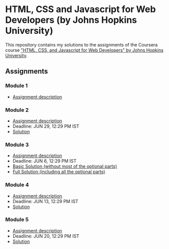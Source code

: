 # HTML, CSS and Javascript for Web Developers (by Johns Hopkins University)

This repository contains my solutions to the assignments of the Coursera course
["HTML, CSS, and Javascript for Web Developers" by Johns Hopkins University](https://www.coursera.org/learn/html-css-javascript-for-web-developers).

## Assignments

### Module 1
* [Assignment description](./Descriptions/assignment1/Assignment-1.md)

### Module 2
* [Assignment description](./Descriptions/assignment2/Assignment-2.md)
* Deadline: JUN 29, 12:29 PM IST
* [Solution](https://shubham-pratap-singh.github.io/HTML-CSS-and-Javascript-for-Web-Developers/mod2_solution/)

### Module 3
* [Assignment description](./Descriptions/assignment3/Assignment-3.md)
* Deadline: JUN 6, 12:29 PM IST
* [Basic Solution (without most of the optional parts)](https://shubham-pratap-singh.github.io/HTML-CSS-and-Javascript-for-Web-Developers/mod3_solution/index_basic.html)
* [Full Solution (including all the optional parts)](https://shubham-pratap-singh.github.io/HTML-CSS-and-Javascript-for-Web-Developers/mod3_solution/)

### Module 4
* [Assignment description](./Descriptions/assignment4/Assignment-4.md)
* Deadline: JUN 13, 12:29 PM IST
* [Solution](https://shubham-pratap-singh.github.io/HTML-CSS-and-Javascript-for-Web-Developers/mod4_solution/)

### Module 5
* [Assignment description](./Descriptions/assignment5/Assignment-5.md)
* Deadline: JUN 20, 12:29 PM IST
* [Solution](https://shubham-pratap-singh.github.io/HTML-CSS-and-Javascript-for-Web-Developers/mod5_solution/)
